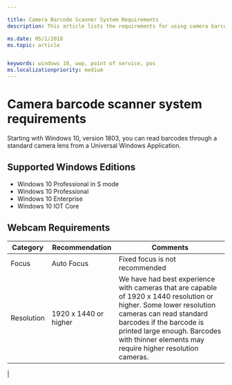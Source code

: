 ```yaml
---

title: Camera Barcode Scanner System Requirements
description: This article lists the requirements for using camera barcode scanner from a UWP app.

ms.date: 05/1/2018
ms.topic: article


keywords: windows 10, uwp, point of service, pos
ms.localizationpriority: medium
---
```


# Camera barcode scanner system requirements
Starting with Windows 10, version 1803, you can read barcodes through a standard camera lens from a Universal Windows Application.

## Supported Windows Editions
- Windows 10 Professional in S mode
- Windows 10 Professional
- Windows 10 Enterprise
- Windows 10 IOT Core


## Webcam Requirements
| Category      | Recommendation           | Comments |
| ------------- | ------------------------ | -------- |
| Focus         | Auto Focus               | Fixed focus is not recommended |
| Resolution    | 1920 x 1440 or higher    | We have had best experience with cameras that are capable of 1920 x 1440 resolution or higher.  Some lower resolution cameras can read standard barcodes if the barcode is printed large enough. Barcodes with thinner elements may require higher resolution cameras. |
|

